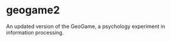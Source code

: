 geogame2
========

An updated version of the GeoGame, a psychology experiment in information processing.
